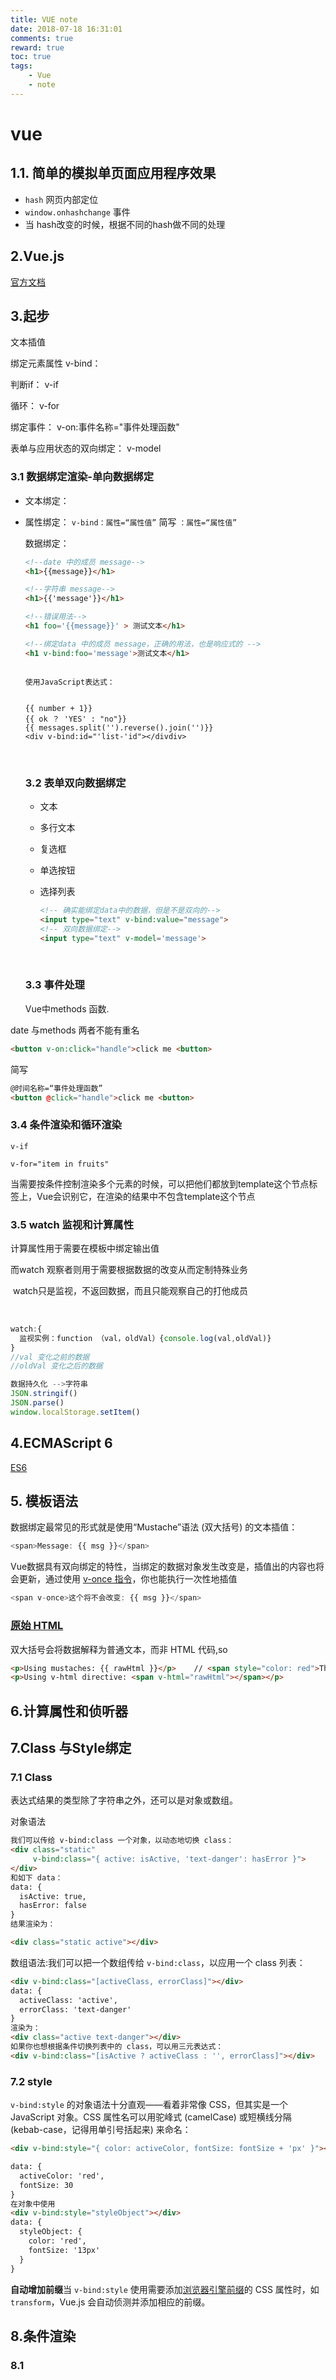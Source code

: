 ```yaml
---
title: VUE note
date: 2018-07-18 16:31:01
comments: true
reward: true
toc: true
tags:
	- Vue
	- note
---
```




# vue

<!-- more-->

## 1.1. 简单的模拟单页面应用程序效果

+ `hash`   网页内部定位
+ `window.onhashchange` 事件
+ 当 hash改变的时候，根据不同的hash做不同的处理

## 2.Vue.js

[官方文档](www.cn.vuejs.org)



## 3.起步

文本插值

绑定元素属性    v-bind：

判断if： v-if

循环： v-for

绑定事件： v-on:事件名称="事件处理函数"

表单与应用状态的双向绑定： v-model

### 3.1 数据绑定渲染-单向数据绑定

+ 文本绑定： 

+ 属性绑定： `v-bind：属性=“属性值”`   简写 `：属性=“属性值”`

  数据绑定：

  ```html
  <!--date 中的成员 message-->
  <h1>{{message}}</h1>

  <!--字符串 message-->
  <h1>{{'message'}}</h1>

  <!--错误用法-->
  <h1 foo='{{message}}' > 测试文本</h1>

  <!--绑定data 中的成员 message，正确的用法，也是响应式的 -->
  <h1 v-bind:foo='message'>测试文本</h1>
  ```


  ```

  使用JavaScript表达式：

  
  {{ number + 1}}
  {{ ok ？ 'YES' : "no"}}
  {{ messages.split('').reverse().join('')}}
  <div v-bind:id="'list-'id"></divdiv>
  ```

  ​

  ### 3.2 表单双向数据绑定

  + 文本

  + 多行文本

  + 复选框

  + 单选按钮

  + 选择列表

    ```html
    <!-- 确实能绑定data中的数据，但是不是双向的-->
    <input type="text" v-bind:value="message">
    <!-- 双向数据绑定-->
    <input type="text" v-model='message'>
    ```

    ​

  ### 3.3 事件处理

  Vue中methods 函数.

date  与methods  两者不能有重名

  ```html
<button v-on:click="handle">click me <button>
  
  ```

  简写

```html
@时间名称=“事件处理函数”
<button @click="handle">click me <button>
```

### 3.4 条件渲染和循环渲染

`v-if`

`v-for="item in fruits"`  

当需要按条件控制渲染多个元素的时候，可以把他们都放到template这个节点标签上，Vue会识别它，在渲染的结果中不包含template这个节点

### 3.5 watch 监视和计算属性

计算属性用于需要在模板中绑定输出值

而watch 观察者则用于需要根据数据的改变从而定制特殊业务

​	watch只是监视，不返回数据，而且只能观察自己的打他成员

​	

```javascript
watch:{
  监视实例：function （val，oldVal）{console.log(val,oldVal)}
}
//val 变化之前的数据
//oldVal 变化之后的数据

数据持久化 -->字符串
JSON.stringif()
JSON.parse()
window.localStorage.setItem()
```



## 4.ECMAScript 6

[ES6](es6.ruanfifeng.com)

## 5. 模板语法

数据绑定最常见的形式就是使用“Mustache”语法 (双大括号) 的文本插值：

```javascript	
<span>Message: {{ msg }}</span>
```

Vue数据具有双向绑定的特性，当绑定的数据对象发生改变是，插值出的内容也将会更新，通过使用 [v-once 指令](https://cn.vuejs.org/v2/api/#v-once)，你也能执行一次性地插值

```javascript
<span v-once>这个将不会改变: {{ msg }}</span>
```

### [原始 HTML](https://cn.vuejs.org/v2/guide/syntax.html#%E5%8E%9F%E5%A7%8B-HTML)

双大括号会将数据解释为普通文本，而非 HTML 代码,so

```html
<p>Using mustaches: {{ rawHtml }}</p>    // <span style="color: red">This should be red.</span> vue实例中数据为字符串，而视图中将解析为HTML
<p>Using v-html directive: <span v-html="rawHtml"></span></p>
```

## 6.计算属性和侦听器

## 7.Class 与Style绑定

### 7.1 Class

表达式结果的类型除了字符串之外，还可以是对象或数组。

对象语法

```html
我们可以传给 v-bind:class 一个对象，以动态地切换 class：
<div class="static"
     v-bind:class="{ active: isActive, 'text-danger': hasError }">
</div>
和如下 data：
data: {
  isActive: true,
  hasError: false
}
结果渲染为：

<div class="static active"></div>
```

数组语法:我们可以把一个数组传给 `v-bind:class`，以应用一个 class 列表：

```html
<div v-bind:class="[activeClass, errorClass]"></div>
data: {
  activeClass: 'active',
  errorClass: 'text-danger'
}
渲染为：
<div class="active text-danger"></div>
如果你也想根据条件切换列表中的 class，可以用三元表达式：
<div v-bind:class="[isActive ? activeClass : '', errorClass]"></div>
```

### 7.2 style

`v-bind:style` 的对象语法十分直观——看着非常像 CSS，但其实是一个 JavaScript 对象。CSS 属性名可以用驼峰式 (camelCase) 或短横线分隔 (kebab-case，记得用单引号括起来) 来命名：

```html
<div v-bind:style="{ color: activeColor, fontSize: fontSize + 'px' }"></div>

data: {
  activeColor: 'red',
  fontSize: 30
}
在对象中使用
<div v-bind:style="styleObject"></div>
data: {
  styleObject: {
    color: 'red',
    fontSize: '13px'
  }
}

```

 **自动增加前缀**当 `v-bind:style` 使用需要添加[浏览器引擎前缀](https://developer.mozilla.org/zh-CN/docs/Glossary/Vendor_Prefix)的 CSS 属性时，如 `transform`，Vue.js 会自动侦测并添加相应的前缀。

## 8.条件渲染

### 8.1<template> 元素上使用 v-if 条件渲染分组

因为 `v-if` 是一个指令，所以必须将它添加到一个元素上。但是如果想切换多个元素呢？此时可以把一个 `<template>` 元素当做不可见的包裹元素，并在上面使用 `v-if`。**最终的渲染结果将不包含 `<template>` 元素。**

```html
<template v-if="ok">
  <h1>Title</h1>
</template>
```

### v-else

`指令来表示 `v-if` 的“else 块”：

```html
<div v-if="Math.random() > 0.5">
  Now you see me
</div>
<div v-else>
  Now you don't
</div>
```

`v-else` 元素必须紧跟在带 `v-if` 或者 `v-else-if` 的元素的后面，否则它将不会被识别。

### key

表达“这两个元素是完全独立的，不要复用它们”。只需添加一个具有唯一值的 `key` 属性即可

```html
<template v-if="loginType === 'username'">
  <label>Username</label>
  <input placeholder="Enter your username" key="username-input">
</template>
<template v-else>
  <label>Email</label>
  <input placeholder="Enter your email address" key="email-input">
</template>
```

## 

## 9. 列表循环

我们用 `v-for` 指令根据一组数组的选项列表进行渲染。`v-for` 指令需要使用 `item in items` 形式的特殊语法，`items` 是源数据数组并且 `item` 是数组元素迭代的别名。

```
<ul id="example-1">
  <li v-for="item in items">
    {{ item.message }}
  </li>
</ul>

var example1 = new Vue({
  el: '#example-1',
  data: {
    items: [
      { message: 'Foo' },
      { message: 'Bar' }
    ]
  }
})
```

`v-for` 还支持一个可选的第二个参数为当前项的索引。

```html
<ul id="example-2">
  <li v-for="(item, index) in items">
    {{ parentMessage }} - {{ index }} - {{ item.message }}
  </li>
</ul>
var example2 = new Vue({
  el: '#example-2',
  data: {
    parentMessage: 'Parent',
    items: [
      { message: 'Foo' },
      { message: 'Bar' }
    ]
  }
})
```

## 10.组件

+ 目前主流的前端框架都是使用用组件化开发思想

+ 组件就是对局部视图的封装

  + html结构

  + css样式

  + JavaScript 行为

    + data数据

    + methods 行为

      ​

### 10.1 使用组件

#### 10.1.1 全局注册

> 一般把网页中特殊的公共部分注册为全局组件：轮播图、tab选项卡、分页、通用导航等

注册

```javascript
Vue.component('组件名称'，{
      template："",
       data:function (){}
     })
```

使用：

```javascript
<div id="app">
  	<组件名称></组件名称>
 </div> 
```

#### 10.1.2 局部注册（子组件）

> 局部注册一般是注册一些非通用的，只使用与当前项目

#### 10.1.3 data 必须是函数

> 组件可以理解为特殊的Vue实例，管理自己的`template`模板
>
> + 组件的template必须只有一个根节点
> + 组件与组件之间是相互独立的，可以有自己的data methods computed
> + 组件的data必须是函数
> + 默认情况下，组件之间无法进行垮组件数据访问，父子组件也不行

```javascript
统一注册.js
new Vue({
  el:"#xxx",
  data:{},
  components:{
    //组件名称，组件名称
    appnavbar,appaside,Home
  }
})

//--------------------------
组件名称.js
;(function (){
  const template = `
//code
`
window.appnavbar ={
  template,
  data:function(){}
}

})()
```





#### 10.1.4 父子组件通信：Props Down

#### 10.1.5 父子组件通信 ：Events Up

#### 10.1.6 使用插槽分发组件内容

#### 10.1.7 动态组件



## 11. 服务端通信

+ Vue没有内置任何ajax请求方法
+ 在Vue1.0时代，使用插件，`VUe resource`发送请求
+ Vue2.0时代，`axios`迭代而出
+ H5 时代浏览器增加了一个特殊的异步清清方法`fetch`(原生支持promise)
+ 结合生命钩子获取数据，渲染数据

## 12. 自定义指令 全局与局部  生命周期

> 操作DOM的时候

在Vue中不要出现直接操作DOM的方式，如果想要操作DOM，就封装一个自定义指令，然后把这个指令作痛到你想要操作的这个DOM节点上

+ 注册绑定方式

  + 指令的名字：定义的时候不要加`v-`（只有使用的时候才加）

  + 使用驼峰命名的指令，要转为小写，用`-`短横杠拼接起来

  + 全局注册

    + `Vue.directive('指令名称'，{配置参数})`

    + 如果是全局指令，在一定要在实例化Vue之前注册

    + 全局指令在所有组件（实例）中都可以使用

   + 局部注册
    + 同构实例选项`directive`来注册

```javascript


<script>
  //-------------全局指令------
  Vue.directive('指令名称'，function（）{})
  //---------------------------
  new Vue({
  el:'#app',
  data:{},
  //------------局部指令-------------
  directive:{
    '指令名称'：function(){}
  }
  //-----------------------------
})
 </script>

```

生命周期

```javascript
<div id="app"><h1>{{message}}</h1></div>
<script src="node_modules/vue/dist/vue.js"></script>
<script>
	 var app= new Vue({
	el:"#app",
	data:{
		message:"hellow vue"
	},
	beforeCreate(){
		//实例初始化拿不到el data
		console.log('beforeCreate',this.$el,this.$data)
	},
	created(){
		//只是加载到data ，视图被没有渲染 拿不到el 还是{{message}}
		console.log('create',this.$el,this.$data)
	},
	beforeMount(){
		//加载并渲染到视图 {{hello vue}}
		console.log('beforeMount',this.$el,this.data)
	},

	beforeUpdate(){
		//能拿到更新修改前的DOM模板数据
		console.log('beforeMount',this.$el.innerHTML,this.data)
	},
	updated(){
		//被Vue更新修改渲染之后的DOM数据模板
		console.log('updata',this.$el.innerHTML,this.data)
	},
	activated(){

	}

})//.$mount('#app') 表意性


	 //app.$destory(0)    销毁实例
</script>
	
```



# view知识点

object.defineProperty 定义属性

给对象增加定义属性

```javascript
方法
var user{
  foo:"bar"  //第一种
}
use,age=18 // 第二种
use["name"]="jack"

// 对象 属性名  属性值
Object.defineProperty(user,'gender,{
                      //value:'男'
                      //get方法被用于属性访问
                      //当你访问genderde 时候，会自动调用get方法
                      get:function(){
  							return 123
						}
					//属性set 设置器
					//当你去uer.geder=XXX的时候，则会自动调用set方法，XXX将作为set方法的参数
//Vue计算属性 底层原理 理解即可
					set:function(value){}
                      })
                      
弹出浏览器红色的error
throw new Error（"invalid"）

```



# 总结：

- 计算属性

  + 一种特殊的属性，本质是方法，但是经过处理只能当做属性来使用
  + EcmaScript 5 :Object.defineProperty
  + 计算属性依赖数据进行缓存
  + 和方法相比，推荐使用计算属性
- 模板中也可以调用函数，使用函数的返回值作为渲染结果
  - 方法没有缓存
  - 每次使用都要重新调用
  - 方法所在的视图一旦有变化，则方法重新执行
- Object.defineProperty
  - get
  - set
- v-if 和v-for 条件循环渲染



# 外件操作json来模拟数据接口

## 使用`json-server`模拟

参考官方文档git上search ： json-server

> 安装 ： npm i -g json-server

使用

> 创建data.json 文件

启动接口服务（该服务默认占用3000端口）

> json-sercer --watch db.json

增删改查

+ GET/list 查询所有

+ GET/list/id 查询单个

  ​

## 接口测试工具：postman

## http-server

> 安装: npm install http-server -g 
>
> 查看帮助： hs -h

```javascript
//默认占用8080端口启动一个服务器，自动直接打开浏览器
hs -o
// 指定占用端口开启服务区
hs -o -p 3001
//不启用缓存开启
hs -c-l -p 3001 -o
```



- 文件夹中开启服务器命令 `hs -o -p 8088 `

